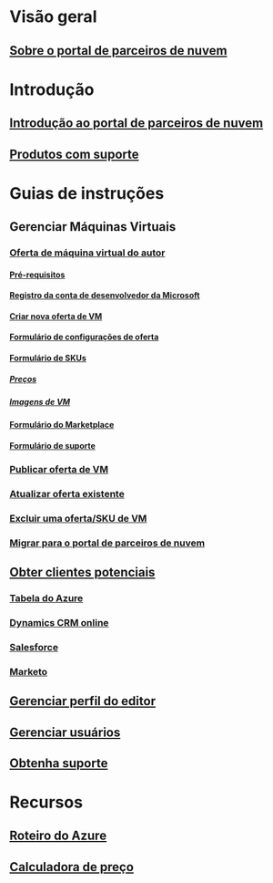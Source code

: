 # Visão geral
## [Sobre o portal de parceiros de nuvem](./cloud-partner-portal-what-is-the-cloud-partner-portal.md)

# Introdução
## [Introdução ao portal de parceiros de nuvem](./cloud-partner-portal-getting-started-with-the-cloud-partner-portal.md)
## [Produtos com suporte](./Cloud-partner-portal-products-that-can-get-published-via-portal.md)

# Guias de instruções
## Gerenciar Máquinas Virtuais
### [Oferta de máquina virtual do autor](../../cloud-partner-portal/cloud-partner-portal-publish-virtual-machine.md)
#### [Pré-requisitos](../../cloud-partner-portal/cloud-partner-portal-publish-virtual-machine.md#what-are-pre-requisites-for-publishing-a-vm)
#### [Registro da conta de desenvolvedor da Microsoft](../../cloud-partner-portal/cloud-partner-portal-dev-center-accounts-registration.md)
#### [Criar nova oferta de VM](../../cloud-partner-portal/cloud-partner-portal-publish-virtual-machine.md#how-to-create-a-new-vm-offer)
#### [Formulário de configurações de oferta](../../cloud-partner-portal/cloud-partner-portal-publish-virtual-machine.md#how-to-fill-out-the-offer-settings-form)
#### [Formulário de SKUs](../../cloud-partner-portal/cloud-partner-portal-publish-virtual-machine.md#how-to-create-skus)
##### [Preços](../../cloud-partner-portal/cloud-partner-portal-publish-virtual-machine.md#pricing)
##### [Imagens de VM](../../cloud-partner-portal/cloud-partner-portal-publish-virtual-machine.md#vm-images)
#### [Formulário do Marketplace](../../cloud-partner-portal/cloud-partner-portal-publish-virtual-machine.md#marketplace-form)
#### [Formulário de suporte](../../cloud-partner-portal/cloud-partner-portal-publish-virtual-machine.md#support-form)
### [Publicar oferta de VM](./Cloud-partner-portal-make-offer-live-on-Azure-Marketplace.md)

### [Atualizar oferta existente](./cloud-partner-portal-update-existing-offer.md)
### [Excluir uma oferta/SKU de VM](./cloud-partner-portal-delete-an-offer.md)
### [Migrar para o portal de parceiros de nuvem](./cloud-partner-portal-how-to-migrate-to-the-new-cloud-partner-portal.md)

## [Obter clientes potenciais](./cloud-partner-portal-get-customer-leads.md)
### [Tabela do Azure](../../cloud-partner-portal/cloud-partner-portal-lead-management-instructions-azure-table.md)
### [Dynamics CRM online](../../cloud-partner-portal/cloud-partner-portal-lead-management-instructions-dynamics.md)
### [Salesforce](../../cloud-partner-portal/cloud-partner-portal-lead-management-instructions-salesforce.md)
### [Marketo](../../cloud-partner-portal/cloud-partner-portal-lead-management-instructions-marketo.md)

## [Gerenciar perfil do editor](./cloud-partner-portal-manage-publisher-profile.md)
## [Gerenciar usuários](./cloud-partner-portal-manage-users.md)
## [Obtenha suporte](./cloud-partner-portal-support-for-cloud-partner-portal.md)
# Recursos
## [Roteiro do Azure](https://azure.microsoft.com/roadmap/)
## [Calculadora de preço](https://azure.microsoft.com/pricing/calculator/)
